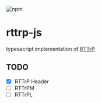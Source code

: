 ![npm](https://img.shields.io/npm/v/%40jwetzell%2Frttrp)
# rttrp-js
typesecript implementation of [RTTrP](https://rttrp.github.io/RTTrP-Wiki/index.html)

## TODO
- [x] RTTrP Header
- [ ] RTTrPM
- [ ] RTTrPL